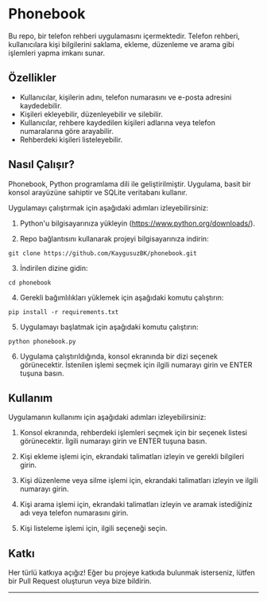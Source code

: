 # Phonebook

Bu repo, bir telefon rehberi uygulamasını içermektedir. Telefon rehberi, kullanıcılara kişi bilgilerini saklama, ekleme, düzenleme ve arama gibi işlemleri yapma imkanı sunar.

## Özellikler

- Kullanıcılar, kişilerin adını, telefon numarasını ve e-posta adresini kaydedebilir.
- Kişileri ekleyebilir, düzenleyebilir ve silebilir.
- Kullanıcılar, rehbere kaydedilen kişileri adlarına veya telefon numaralarına göre arayabilir.
- Rehberdeki kişileri listeleyebilir.

## Nasıl Çalışır?

Phonebook, Python programlama dili ile geliştirilmiştir. Uygulama, basit bir konsol arayüzüne sahiptir ve SQLite veritabanı kullanır.

Uygulamayı çalıştırmak için aşağıdaki adımları izleyebilirsiniz:

1. Python'u bilgisayarınıza yükleyin (https://www.python.org/downloads/).

2. Repo bağlantısını kullanarak projeyi bilgisayarınıza indirin:
```
git clone https://github.com/KaygusuzBK/phonebook.git
```

3. İndirilen dizine gidin:
```
cd phonebook
```

4. Gerekli bağımlılıkları yüklemek için aşağıdaki komutu çalıştırın:
```
pip install -r requirements.txt
```

5. Uygulamayı başlatmak için aşağıdaki komutu çalıştırın:
```
python phonebook.py
```

6. Uygulama çalıştırıldığında, konsol ekranında bir dizi seçenek görünecektir. İstenilen işlemi seçmek için ilgili numarayı girin ve ENTER tuşuna basın.

## Kullanım

Uygulamanın kullanımı için aşağıdaki adımları izleyebilirsiniz:

1. Konsol ekranında, rehberdeki işlemleri seçmek için bir seçenek listesi görünecektir. İlgili numarayı girin ve ENTER tuşuna basın.

2. Kişi ekleme işlemi için, ekrandaki talimatları izleyin ve gerekli bilgileri girin.

3. Kişi düzenleme veya silme işlemi için, ekrandaki talimatları izleyin ve ilgili numarayı girin.

4. Kişi arama işlemi için, ekrandaki talimatları izleyin ve aramak istediğiniz adı veya telefon numarasını girin.

5. Kişi listeleme işlemi için, ilgili seçeneği seçin.

## Katkı

Her türlü katkıya açığız! Eğer bu projeye katkıda bulunmak isterseniz, lütfen bir Pull Request oluşturun veya bize bildirin.

---
